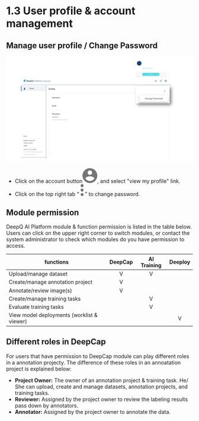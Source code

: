# 1.3 User profile & account management

## **Manage user profile / Change Password**

![](<../.gitbook/assets/account management .png>)

* Click on the account button![](../.gitbook/assets/Filled.svg), and select "view my profile" link.
* Click on the top right tab “ ![](<../.gitbook/assets/Filled Copy.svg>) ” to change password.



## Module permission

DeepQ AI Platform module & function permission is listed in the table below. Users can click on the upper right corner to switch modules, or contact the system administrator to check which modules do you have permission to access.

| functions                                  | DeepCap | AI Training | Deeploy |
| ------------------------------------------ | :-----: | :---------: | :-----: |
| Upload/manage dataset                      |    V    |      V      |         |
| Create/manage annotation project           |    V    |             |         |
| Annotate/review image(s)                   |    V    |             |         |
| Create/manage training tasks               |         |      V      |         |
| Evaluate training tasks                    |         |      V      |         |
| View model deployments (worklist & viewer) |         |             |    V    |

## Different roles in DeepCap

For users that have permission to DeepCap module can play different roles in a annotation projecty. The difference of these roles in an annoatation project is explained below:

* **Project Owner:** The owner of an annotation project & training task. He/ She can upload, create and manage datasets, annotation projects, and training tasks.
* **Reviewer:** Assigned by the project owner to review the labeling results pass down by annotators.
* **Annotator:** Assigned by the project owner to annotate the data.



